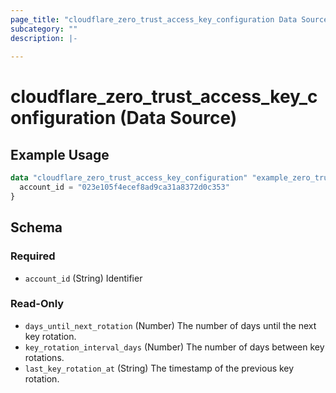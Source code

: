 ```yaml
---
page_title: "cloudflare_zero_trust_access_key_configuration Data Source - Cloudflare"
subcategory: ""
description: |-
  
---
```


# cloudflare_zero_trust_access_key_configuration (Data Source)



## Example Usage

```terraform
data "cloudflare_zero_trust_access_key_configuration" "example_zero_trust_access_key_configuration" {
  account_id = "023e105f4ecef8ad9ca31a8372d0c353"
}
```

<!-- schema generated by tfplugindocs -->
## Schema

### Required

- `account_id` (String) Identifier

### Read-Only

- `days_until_next_rotation` (Number) The number of days until the next key rotation.
- `key_rotation_interval_days` (Number) The number of days between key rotations.
- `last_key_rotation_at` (String) The timestamp of the previous key rotation.


